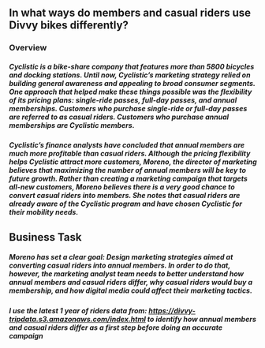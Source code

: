 ## In what ways do members and casual riders use Divvy bikes differently?

### Overview

##### Cyclistic is a  bike-share company that features more than 5800 bicycles and docking stations. Until now, Cyclistic’s marketing strategy relied on building general awareness and appealing to broad consumer segments. One approach that helped make these things possible was the flexibility of its pricing plans: single-ride passes, full-day passes, and annual memberships. Customers who purchase single-ride or full-day passes are referred to as casual riders. Customers who purchase annual memberships are Cyclistic members.

##### Cyclistic’s finance analysts have concluded that annual members are much more profitable than casual riders. Although the pricing flexibility helps Cyclistic attract more customers, Moreno, the director of marketing believes that maximizing the number of annual members will be key to future growth. Rather than creating a marketing campaign that targets all-new customers, Moreno believes there is a very good chance to convert casual riders into members. She notes that casual riders are already aware of the Cyclistic program and have chosen Cyclistic for their mobility needs.

## Business Task

##### Moreno has set a clear goal: Design marketing strategies aimed at converting casual riders into annual members. In order to do that, however, the marketing analyst team needs to better understand how annual members and casual riders differ, why casual riders would buy a membership, and how digital media could affect their marketing tactics.

##### I use the latest 1 year of riders data from: https://divvy-tripdata.s3.amazonaws.com/index.html to identify how annual members and casual riders differ as a first step before doing an accurate campaign
